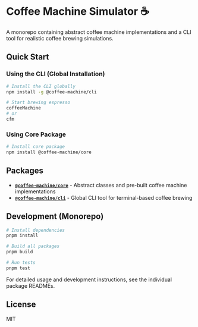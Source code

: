 # Coffee Machine Simulator ☕️

A monorepo containing abstract coffee machine implementations and a CLI tool for realistic coffee brewing simulations.

## Quick Start

### Using the CLI (Global Installation)

```bash
# Install the CLI globally
npm install -g @coffee-machine/cli

# Start brewing espresso
coffeeMachine
# or
cfm
```

### Using Core Package

```bash
# Install core package
npm install @coffee-machine/core
```

## Packages

- **[`@coffee-machine/core`](./packages/core/README.md)** - Abstract classes and pre-built coffee machine implementations
- **[`@coffee-machine/cli`](./packages/cli/README.md)** - Global CLI tool for terminal-based coffee brewing

## Development (Monorepo)

```bash
# Install dependencies
pnpm install

# Build all packages
pnpm build

# Run tests
pnpm test
```

For detailed usage and development instructions, see the individual package READMEs.

## License

MIT
